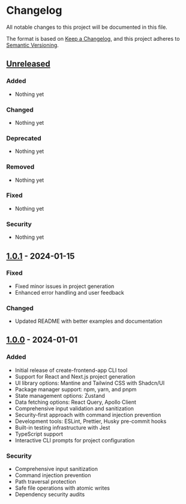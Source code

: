 # Changelog

All notable changes to this project will be documented in this file.

The format is based on [Keep a Changelog](https://keepachangelog.com/en/1.0.0/),
and this project adheres to [Semantic Versioning](https://semver.org/spec/v2.0.0.html).

## [Unreleased]

### Added
- Nothing yet

### Changed
- Nothing yet

### Deprecated
- Nothing yet

### Removed
- Nothing yet

### Fixed
- Nothing yet

### Security
- Nothing yet

## [1.0.1] - 2024-01-15

### Fixed
- Fixed minor issues in project generation
- Enhanced error handling and user feedback

### Changed
- Updated README with better examples and documentation

## [1.0.0] - 2024-01-01

### Added
- Initial release of create-frontend-app CLI tool
- Support for React and Next.js project generation
- UI library options: Mantine and Tailwind CSS with Shadcn/UI
- Package manager support: npm, yarn, and pnpm
- State management options: Zustand
- Data fetching options: React Query, Apollo Client
- Comprehensive input validation and sanitization
- Security-first approach with command injection prevention
- Development tools: ESLint, Prettier, Husky pre-commit hooks
- Built-in testing infrastructure with Jest
- TypeScript support
- Interactive CLI prompts for project configuration

### Security
- Comprehensive input sanitization
- Command injection prevention
- Path traversal protection
- Safe file operations with atomic writes
- Dependency security audits

[Unreleased]: https://github.com/ashutoshdash1999/create-frontend-app/compare/v1.0.1...HEAD
[1.0.1]: https://github.com/ashutoshdash1999/create-frontend-app/compare/v1.0.0...v1.0.1
[1.0.0]: https://github.com/ashutoshdash1999/create-frontend-app/releases/tag/v1.0.0
